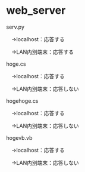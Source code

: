 # web_server

serv.py

　→localhost：応答する

　→LAN内別端末：応答する

hoge.cs

　→localhost：応答する

　→LAN内別端末：応答しない

hogehoge.cs

　→localhost：応答する

　→LAN内別端末：応答しない

hogevb.vb

　→localhost：応答する

　→LAN内別端末：応答しない